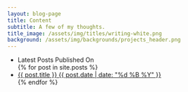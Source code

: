 ```yaml
---
layout: blog-page
title: Content
subtitle: A few of my thoughts.
title_image: /assets/img/titles/writing-white.png
background: /assets/img/backgrounds/projects_header.png
---
```


<ul class="list-posts">
        <li class="blog-header">
            <span class="blog-header">Latest Posts</span>
            <span class="date-header">Published On</span>
        </li>
    {% for post in site.posts %}
        <li class="post-teaser">
            <a href="{{ post.url | prepend: site.baseurl }}">
                <span class="post-teaser__title">{{ post.title }}</span>
                <span class="post-teaser__date">{{ post.date | date: "%d %B %Y" }}</span>
            </a>
        </li>
    {% endfor %}
</ul>
